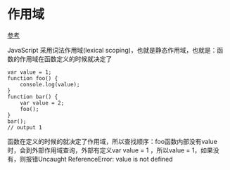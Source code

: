 # 作用域
[参考](https://github.com/mqyqingfeng/Blog/issues/3)

JavaScript 采用词法作用域(lexical scoping)，也就是静态作用域，也就是：函数的作用域在函数定义的时候就决定了

```
var value = 1;
function foo() {
    console.log(value);
}
function bar() {
    var value = 2;
    foo();
}
bar();
// output 1
```
函数在定义的时候的就决定了作用域，所以查找顺序：foo函数内部没有value时，会到外部作用域查询，外部有定义var value = 1 ，所以value = 1，如果没有，则报错Uncaught ReferenceError: value is not defined

